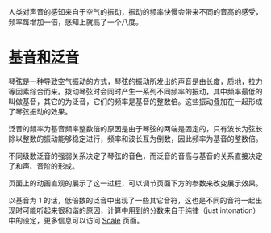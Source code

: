 人类对声音的感知来自于空气的振动，振动的频率快慢会带来不同的音高的感受，频率每增加一倍，感知上就高了一个八度。

# [基音和泛音](:kb:harmonics:single_string)

琴弦是一种导致空气振动的方式，琴弦的振动所发出的声音是由长度，质地，拉力等因素综合而来。拨动琴弦时会同时产生一系列不同频率的振动，其中频率最低的叫做基音，其它的为泛音，它们的频率是基音的整数倍。这些振动叠加在一起形成了琴弦振动的效果。

泛音的频率为基音频率整数倍的原因是由于琴弦的两端是固定的，只有波长为弦长除以整数的振动能够稳定进行，频率和波长互为倒数，因此频率为基音的整数倍。

不同级数泛音的强弱关系决定了琴弦的音色，而泛音的音高与基音的关系直接决定了和声、音阶的形成。

页面上的动画直观的展示了这一过程，可以调节页面下方的参数来改变展示效果。

以基音为 1 的话，低倍数的泛音中出现了一些其它音符，这也是不同的音符一起出现时可能听起来很和谐的原因，计算中用到的分数来自于纯律（just intonation）中的设定，更多信息可以访问 [Scale](:kb:scale) 页面。